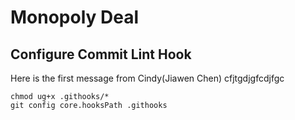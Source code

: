 # Monopoly Deal

## Configure Commit Lint Hook

Here is the first message from Cindy(Jiawen Chen)
cfjtgdjgfcdjfgc

```shell
chmod ug+x .githooks/*
git config core.hooksPath .githooks
```
